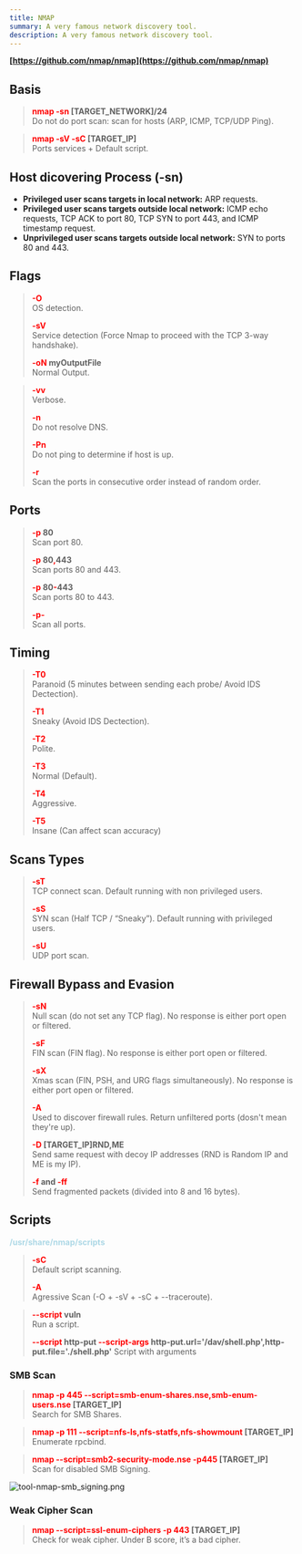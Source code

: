 ```yaml
---
title: NMAP
summary: A very famous network discovery tool.
description: A very famous network discovery tool.
---
```


**[https://github.com/nmap/nmap](https://github.com/nmap/nmap)**

## Basis


 > 
 > **<font color=red>nmap -sn</font> \[TARGET_NETWORK\]/24</br>**
 > Do not do port scan: scan for hosts (ARP, ICMP, TCP/UDP Ping). 

 > 
 > **<font color=red>nmap -sV -sC</font>  \[TARGET_IP\]</br>**
 > Ports services + Default script.

## Host dicovering Process (-sn)

* **Privileged user scans targets in local network:**  ARP requests.
* **Privileged user scans targets outside local network:** ICMP echo requests, TCP ACK to port 80, TCP SYN to port 443, and ICMP timestamp request.
* **Unprivileged user scans targets outside local network:** SYN to ports 80 and 443.

## Flags


 > 
 > **<font color=red>-O</font></br>**
 > OS detection.
 > 
 > **<font color=red>-sV</font></br>**
 > Service detection (Force Nmap to proceed with the TCP 3-way handshake).
 > 
 > **<font color=red>-oN</font> myOutputFile</br>**
 > Normal Output.

 > 
 > **<font color=red>-vv</font></br>**
 > Verbose.
 > 
 > **<font color=red>-n</font></br>**
 > Do not resolve DNS.
 > 
 > **<font color=red>-Pn</font></br>**
 > Do not ping to determine if host is up.
 > 
 > **<font color=red>-r</font></br>**
 > Scan the ports in consecutive order instead of random order.

## Ports


 > 
 > **<font color=red>-p </font>80</br>**
 > Scan port 80.
 > 
 > **<font color=red>-p</font> 80<font color=red>,</font>443</br>**
 > Scan ports 80 and 443.
 > 
 > **<font color=red>-p</font> 80<font color=red>-</font>443</br>**
 > Scan ports 80 to 443. 
 > 
 > **<font color=red>-p-</font></br>**
 > Scan all ports.

## Timing


 > 
 > **<font color=red>-T0</font></br>**
 > Paranoid (5 minutes between sending each probe/ Avoid IDS Dectection).
 > 
 > **<font color=red>-T1</font></br>**
 > Sneaky (Avoid IDS Dectection).
 > 
 > **<font color=red>-T2</font></br>**
 > Polite.
 > 
 > **<font color=red>-T3</font></br>**
 > Normal (Default).
 > 
 > **<font color=red>-T4</font></br>**
 > Aggressive.
 > 
 > **<font color=red>-T5</font></br>**
 > Insane (Can affect scan accuracy)

## Scans Types


 > 
 > **<font color=red>-sT</font></br>**
 > TCP connect scan. Default running with non privileged users.
 > 
 > **<font color=red>-sS</font></br>**
 > SYN scan (Half TCP / “Sneaky”). Default running with privileged users.
 > 
 > **<font color=red>-sU</font></br>**
 > UDP port scan.

## Firewall Bypass and Evasion


 > 
 > **<font color=red>-sN</font></br>**
 > Null scan (do not set any TCP flag). No response is either port open or filtered.
 > 
 > **<font color=red>-sF</font></br>**
 > FIN scan (FIN flag). No response is either port open or filtered.
 > 
 > **<font color=red>-sX</font></br>**
 > Xmas scan (FIN, PSH, and URG flags simultaneously). No response is either port open or filtered.
 > 
 > **<font color=red>-A</font></br>**
 > Used to discover firewall rules. Return unfiltered ports (dosn't mean they're up).
 > 
 > **<font color=red>-D</font> \[TARGET_IP\]RND,ME</br>**
 > Send same request with decoy IP addresses (RND is Random IP and ME is my IP).
 > 
 > **<font color=red>-f </font>and <font color=red>-ff</font></br>**
 > Send fragmented packets (divided into 8 and 16 bytes).

## Scripts

**<font color='lightblue'>/usr/share/nmap/scripts</font>**

 > 
 > **<font color=red>-sC</font></br>**
 > Default script scanning.
 > 
 > **<font color=red>-A</font></br>**
 > Agressive Scan (-O + -sV + -sC + --traceroute).

 > 
 > **<font color='red'>--script</font> vuln</br>**
 > Run a script.	
 > 
 > **<font color='red'>--script</font> http-put <font color='red'>--script-args</font> http-put.url='/dav/shell.php',http-put.file='./shell.php'**
 > Script with arguments

### SMB Scan


 > 
 > **<font color=red>nmap -p 445 --script=smb-enum-shares.nse,smb-enum-users.nse</font> \[TARGET_IP\]</br>**
 > Search for SMB Shares.

 > 
 > **<font color=red>nmap -p 111 --script=nfs-ls,nfs-statfs,nfs-showmount</font> \[TARGET_IP\]</br>**
 > Enumerate rpcbind.


 > 
 > **<font color=red>nmap --script=smb2-security-mode.nse -p445</font> \[TARGET_IP\]**</br>
 > Scan for disabled SMB Signing.

![tool-nmap-smb_signing.png](../../attachments/tool-nmap-smb_signing.png)

### Weak Cipher Scan


 > 
 > **<font color=red>nmap --script=ssl-enum-ciphers -p 443</font> \[TARGET_IP\]**</br>
 > Check for weak cipher. Under B score, it’s a bad cipher.
